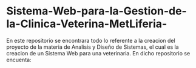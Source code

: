 # Sistema-Web-para-la-Gestion-de-la-Clinica-Veterina-MetLiferia-
En este repositorio se encontrara todo lo referente a la creacion del proyecto de la materia de Analisis y Diseño de Sistemas, el cual es la creacion de un Sistema Web 
para una veterinaria. En dicho repositorio se encuenta: 
